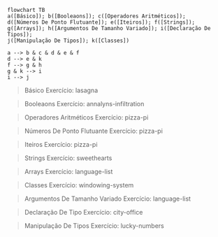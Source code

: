 ```mermaid
flowchart TB
a([Básico]); b([Booleaons]); c([Operadores Aritméticos]);
d([Números De Ponto Flutuante]); e([Iteiros]); f([Strings]);
g([Arrays]); h([Argumentos De Tamanho Variado]); i([Declaração De Tipos]);
j([Manipulação De Tipos]); k([Classes])

a --> b & c & d & e & f
d --> e & k
f --> g & h
g & k --> i
i --> j
```

> Básico
> Exercício: lasagna

> Booleaons
> Exercício: annalyns-infiltration

> Operadores Aritméticos
> Exercício: pizza-pi

> Números De Ponto Flutuante
> Exercício: pizza-pi

> Iteiros
> Exercício: pizza-pi

> Strings
> Exercício: sweethearts

> Arrays
> Exercício: language-list

> Classes
> Exercício: windowing-system

> Argumentos De Tamanho Variado
> Exercício: language-list

> Declaração De Tipo
> Exercício: city-office

> Manipulação De Tipos
> Exercício: lucky-numbers
